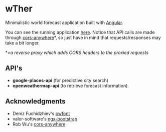 # wTher

Minimalistic world forecast application built with [Angular](https://angular.io/).

You can see the running application [here](https://al-pez.github.io/wther/).
Notice that API calls are made through [cors-anywhere](https://github.com/Rob--W/cors-anywhere)*,
so just have in mind that requests/responses may take a bit longer.

*>_a reverse proxy which adds CORS headers to the proxied requests_


## API's

- **google-places-api** (for predictive city search)
- **openweathermap-api** (to retrieve forecast information).


## Acknowledgments

- Deniz Fuchidzhiev's [owfont](https://github.com/websygen/owfont)
- valor-software's [ngx-bootstrap](https://github.com/valor-software/ngx-bootstrap)
- Rob Wu's [cors-anywhere](https://github.com/Rob--W/cors-anywhere)